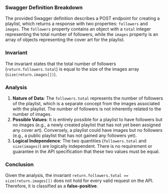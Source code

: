 ### Swagger Definition Breakdown
The provided Swagger definition describes a POST endpoint for creating a playlist, which returns a response with two properties: `followers` and `images`. The `followers` property contains an object with a `total` integer representing the total number of followers, while the `images` property is an array of objects representing the cover art for the playlist.

### Invariant
The invariant states that the total number of followers (`return.followers.total`) is equal to the size of the images array (`size(return.images[])`).

### Analysis
1. **Nature of Data**: The `followers.total` represents the number of followers of the playlist, which is a separate concept from the images associated with the playlist. The number of followers is not inherently related to the number of images.
2. **Possible Values**: It is entirely possible for a playlist to have followers but no images (e.g., a newly created playlist that has not yet been assigned any cover art). Conversely, a playlist could have images but no followers (e.g., a public playlist that has not gained any followers yet).
3. **Logical Independence**: The two quantities (`followers.total` and `size(images)`) are logically independent. There is no requirement or guarantee in the API specification that these two values must be equal.

### Conclusion
Given the analysis, the invariant `return.followers.total == size(return.images[])` does not hold for every valid request on the API. Therefore, it is classified as a **false-positive**.
